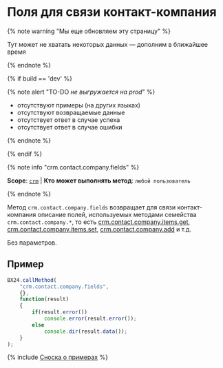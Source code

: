 # Поля для связи контакт-компания

{% note warning "Мы еще обновляем эту страницу" %}

Тут может не хватать некоторых данных — дополним в ближайшее время

{% endnote %}

{% if build == 'dev' %}

{% note alert "TO-DO _не выгружается на prod_" %}

- отсутствуют примеры (на других языках)
- отсутствуют возвращаемые данные
- отсутствует ответ в случае успеха
- отсутствует ответ в случае ошибки

{% endnote %}

{% endif %}

{% note info "crm.contact.company.fields" %}

**Scope**: [`crm`](../../../scopes/permissions.md) | **Кто может выполнять метод**: `любой пользователь`

{% endnote %}

Метод `crm.contact.company.fields` возвращает для связи контакт-компания описание полей, используемых методами семейства `crm.contact.company.*`, то есть [crm.contact.company.items.get](./crm-contact-company-items-get.md), [crm.contact.company.items.set](./crm-contact-company-items-set.md), [crm.contact.company.add](./crm-contact-company-add.md) и т.д.

Без параметров.

## Пример

```js
BX24.callMethod(
    "crm.contact.company.fields",
    {},
    function(result)
    {
        if(result.error())
            console.error(result.error());
        else
            console.dir(result.data());
    }
);
```

{% include [Сноска о примерах](../../../../_includes/examples.md) %}